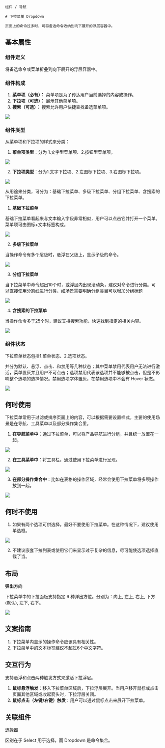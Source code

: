 `````
组件 / 导航

# 下拉菜单 Dropdown

页面上的命令过多时，可将备选命令收纳到向下展开的浮层容器中。
`````

## 基本属性

### 组件定义

将备选命令或菜单折叠到向下展开的浮层容器中。

### 组件构成

1. **菜单项（必有）：** 菜单项是为了传达用户当前选择的内容或操作。
2. **下拉项（可选）：** 展示其他菜单项。
3. **搜索（可选）：** 搜索允许用户快捷查找备选菜单项。

![](https://p1-arco.byteimg.com/tos-cn-i-uwbnlip3yd/cbc72a54138443b7aebe8060fc95f7f2~tplv-uwbnlip3yd-image.image)

### 组件类型

从菜单项和下拉项的样式来分类：

1. **菜单项类型**：分为 1.文字型菜单项、2.按钮型菜单项。

![](https://p1-arco.byteimg.com/tos-cn-i-uwbnlip3yd/73a7e2287bfc43fca3e049fce7900808~tplv-uwbnlip3yd-image.image)

2. **下拉项类型**：分为1.文字下拉项、2.左图标下拉项、3.右图标下拉项。

![](https://p1-arco.byteimg.com/tos-cn-i-uwbnlip3yd/3661fd6999be44c5b01ddca7b1041b27~tplv-uwbnlip3yd-image.image)

从用途来分类，可分为：基础下拉菜单、多级下拉菜单、分组下拉菜单、含搜索的下拉菜单。

1. **基础下拉菜单**

基础下拉菜单看起来与文本输入字段非常相似，用户可以点击它并打开一个菜单。菜单项可由图标+文本标签构成。

![](https://p1-arco.byteimg.com/tos-cn-i-uwbnlip3yd/3a3f2c9150aa49c0b2cfbf4adc358aaf~tplv-uwbnlip3yd-image.image)

2. **多级下拉菜单**

当操作命令有多个层级时，悬浮在父级上，显示子级的命令。

![](https://p1-arco.byteimg.com/tos-cn-i-uwbnlip3yd/6bdc12441862416fa016830dc63b9b26~tplv-uwbnlip3yd-image.image)

3. **分组下拉菜单**

当下拉菜单中命令超出10个时，或浮层内出现滚动条，建议对命令进行分类。可以直接使用分割线进行分类，如场景需要明确分组类目可以增加分组标题

![](https://p1-arco.byteimg.com/tos-cn-i-uwbnlip3yd/2c630a50b11c4aebbda3aaa98e9c28c9~tplv-uwbnlip3yd-image.image)

4. **含搜索的下拉菜单**

当操作命令多于25个时，建议支持搜索功能，快速找到指定的相关内容。

![](https://p1-arco.byteimg.com/tos-cn-i-uwbnlip3yd/f2b1058203e34b379fe62a8588fefe8d~tplv-uwbnlip3yd-image.image)

### 组件状态

下拉菜单状态包括1.菜单状态、2.选项状态。

并分为默认、悬浮、点击、和禁用等几种状态；其中菜单禁用代表用户无法进行激活，菜单置灰并且用户不可点击；选项禁用代表该选项并不能够被点击，但是不影响整个选项的选择情况。禁用选项字体置灰，在禁用选项中不会有 Hover 状态。

![](https://p1-arco.byteimg.com/tos-cn-i-uwbnlip3yd/e81681d0f919453d84f56f2000841b10~tplv-uwbnlip3yd-image.image)

## 何时使用

下拉菜单常用于过滤或排序页面上的内容，可以根据需要设置样式，主要的使用场景是在导航、工具菜单以及部分操作集合里。

1. **在导航菜单中**：通过下拉菜单，可以将产品导航进行分组，并且统一放置在一起。

![](https://p1-arco.byteimg.com/tos-cn-i-uwbnlip3yd/384543828e484ef39518a607f4700b78~tplv-uwbnlip3yd-image.image)

2. **在工具菜单中**：将工具栏，通过使用下拉菜单进行呈现。

![](https://p1-arco.byteimg.com/tos-cn-i-uwbnlip3yd/1450dbd309f74f69bb8c986d6735eb04~tplv-uwbnlip3yd-image.image)

3. **在部分操作集合中**：比如在表格的操作区域，经常会使用下拉菜单将多项操作放到一起。

![](https://p1-arco.byteimg.com/tos-cn-i-uwbnlip3yd/223bd2948893455f922fbd3090cfbe56~tplv-uwbnlip3yd-image.image)

## 何时不使用

1. 如果有两个选项可供选择，最好不要使用下拉菜单。在这种情况下，建议使用单选框。

![](https://p1-arco.byteimg.com/tos-cn-i-uwbnlip3yd/4acbc62f79fb4bcbbe23784cf0ea9b96~tplv-uwbnlip3yd-image.image)

2. 不建议嵌套下拉列表或使用它们来显示过于复杂的信息，尽可能使选项选择直截了当。

## 布局

**弹出方向**

下拉菜单中的下拉面板支持指定 6 种弹出方位。分别为：向上, 左上, 右上, 下方(默认), 左下, 右下。

![](https://p1-arco.byteimg.com/tos-cn-i-uwbnlip3yd/c74d51f4077e4d37aa9c836940bb2f68~tplv-uwbnlip3yd-image.image)

## 文案指南

1. 下拉菜单内显示的操作命令应该具有相关性。
2. 下拉菜单中的文本标签建议不超过6个中文字符。

## 交互行为

支持悬浮和点击两种触发方式来激活下拉浮层。

1. **鼠标悬浮触发**：移入下拉菜单区域后，下拉浮层展开。当用户移开鼠标或点击页面其他区域或收起箭头时，下拉浮层关闭。
2. **鼠标点击（左键/右键）触发**：用户可以通过鼠标点击来展开下拉菜单。

## 关联组件

[选择器](/react/components/select)

区别在于 Select 用于选择，而 Dropdown 是命令集合。
